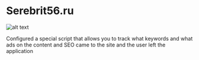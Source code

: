 # Serebrit56.ru

![alt text](https://agora-file-storage-prod.s3.amazonaws.com/profile/portfolio/attachment/104625193421655696?x-amz-security-token=AQoDYXdzEKP%2F%2F%2F%2F%2F%2F%2F%2F%2F%2FwEa4AP5fegAEQh8KpEPCJlf0I9RZJWcq%2FmqbA2k2mBjvO8hy4dUmIUlqtxPQ55PrA2knAMucqNXZOCWGwf63%2BuApejw4Hr0Ikkru4iQe552zkFr21CEQwQSq8J2sPzXKk%2BMvvGS0OSss4imaP2nY1InPzl%2FbYcDf%2F8hbUIqYAEO288FiRPNoijwrGIh%2FamzBEtstfiR2qPgiMYEyC2NMcDA7sciV3iY0NPw17O%2FbBJPBv5M1qxs08NWRRMkIgTWYniT7c7hWsGED3OMYUDsvMQBgYDZaSxtKEDMqo%2FjI3RagQHOZvk%2F45FAcjljNzqzSvPpZYQZaiRNU6qRqD0pzcGgN8heCqjF%2F2Ees8Xw%2FnEoHS%2FbgO5FkawvAKRqgq5DiJqWnJFdyBXcFT29eBr5zCwAnDO7KGLe51toiL%2FDIi10mqRMcUqrDfq20rkAUvwO3oX2W6b%2F0JH4SN7zmdLVkXqNC4xcj03%2Bv1ZwqZ224K%2Bv%2BIWSDA1kyY8a7sJOD1%2FwSH03A7qUe1N7NcmDeofWvxiqqkJcB09JhDZ%2FHczywG9W70SE80trvLCUQ6Yl01bbZGM%2B2CDibzN29CATULX66iO8C8e%2FCWV8cXb3cs9YgcQXhr7F4FmTdTgPRc7slp81lPGHp8gg8IGRtgU%3D&AWSAccessKeyId=ASIAIT3SK2DE6IA7U5VQ&Expires=1455709790&Signature=tXdi0ncnKx9c4M5q9KSn1Gp8YrQ%3D)


 Configured a special script that allows you to track what keywords and what ads on the content and SEO came to the site and the user left the application
